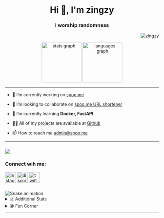 <h1 align="center">Hi 👋, I'm zingzy</h1>
<h3 align="center">I worship randomness</h3>

<p align="right"> <img src="https://komarev.com/ghpvc/?username=zingzy&label=Profile%20views&color=0e75b6&style=flat" alt="zingzy" /> </p>


<div align="center">
  <img src="https://github-readme-stats.vercel.app/api?username=zingzy&show_icons=true&disable_animations=false&theme=dark&hide_border=false" height="130" alt="stats graph"  />
  <img src="https://github-readme-stats.vercel.app/api/top-langs?username=zingzy&locale=en&hide_title=false&layout=compact&card_width=320&langs_count=5&theme=dark&hide_border=false" height="130" alt="languages graph"  />
</div>

---


- 🔭 I’m currently working on [spoo.me](https://github.com/spoo-me)

- 👯 I’m looking to collaborate on [spoo.me URL shortener](https://github.com/spoo-me/url-shortener)

- 🌱 I’m currently learning **Docker, FastAPI**

- 👨‍💻 All of my projects are available at [Github](https://github.com/Zingzy?tab=repositories)

- 📫 How to reach me <admin@spoo.me>


---

###

<image src="https://skillicons.dev/icons?i=py,js,html,css,java,bash,cloudflare,flask,git,githubactions,bots,md,mongodb,vercel,docker,replit,vscode,fastapi"></image>

### Connect wih me:

<div align="left">
  <a href="https://instagram.com/spoo.me" target="blank"><img src="https://img.shields.io/static/v1?message=Instagram&logo=instagram&label=&color=E4405F&logoColor=white&labelColor=&style=for-the-badge" height="35" alt="instagram logo"/></a>
  <a href="https://discord.gg/6UQa6FffqU" target="blank"><img src="https://img.shields.io/static/v1?message=Discord&logo=discord&label=&color=7289DA&logoColor=white&labelColor=&style=for-the-badge" height="35" alt="discord logo"  /></a>
  <a href="https://twitter.com/spoo_me" target="blank"><img src="https://img.shields.io/static/v1?message=Twitter&logo=twitter&label=&color=1DA1F2&logoColor=white&labelColor=&style=for-the-badge" height="35" alt="twitter logo"  /></a>
</div>

###

<img src="https://raw.githubusercontent.com/zingzy/zingzy/output/snake.svg" alt="Snake animation" />

<br>

<details>
<summary>📊 Additional Stats</summary>

<br clear="both">

<h2 align="center">🏆 Github Trophies</h2>

<p align="left"> <a href="https://github.com/ryo-ma/github-profile-trophy"><img src="https://github-profile-trophy.vercel.app/?username=zingzy&theme=radical&no-frame=false&no-bg=true&margin-w=5" alt="zingzy" /></a> </p>

<h2 align="center">📈 Contributions Graph</h2>

<img src="https://github-readme-activity-graph.vercel.app/graph/?username=zingzy&theme=high-contrast&hide_border=true&area_color=565167&area=true" style="border-radius: 10px">

---

</details>

<details>

<summary>😜 Fun Corner</summary>

###

<div align="center">

<table>
  <tr>
    <td align="center">😂 Random Dev Meme</td>
    <td align="center">✍️ Random Dev Quote</td>
  </tr>

  <tr>
    <td><img src='https://randommeme-five.vercel.app/' style="max-height: 300px; max-width: 300px;"/></td>
    <td><img src="https://quotes-github-readme.vercel.app/api?type=vertical&theme=dark" style="height: 300px;"></td>
  </tr>
</table>
</div>

</details>

---

